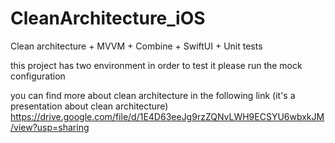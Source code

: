 # CleanArchitecture_iOS

Clean architecture + MVVM + Combine + SwiftUI + Unit tests

this project has two environment in order to test it please run the mock configuration

you can find more about clean architecture in the following link (it's a presentation about clean architecture)
https://drive.google.com/file/d/1E4D63eeJg9rzZQNvLWH9ECSYU6wbxkJM/view?usp=sharing
